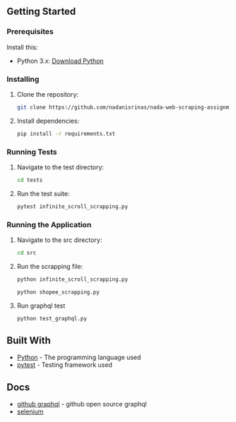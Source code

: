 ## Getting Started
  ### Prerequisites
  
  Install this:
  
  - Python 3.x: [Download Python](https://www.python.org/downloads/)
  
  ### Installing
  
  1. Clone the repository:
  
     ```sh
     git clone https://github.com/nadanisrinas/nada-web-scraping-assignment.git
     ```
  2. Install dependencies:
  
     ```sh
     pip install -r requirements.txt
     ```

### Running Tests

1. Navigate to the test directory:

   ```sh
   cd tests
   ```

2. Run the test suite:

   ```sh
   pytest infinite_scroll_scrapping.py
   ```

### Running the Application

1. Navigate to the src directory:

   ```sh
   cd src
   ```

2. Run the scrapping file:

   ```sh
   python infinite_scroll_scrapping.py
   ```
   ```sh
   python shopee_scrapping.py
   ```
3. Run graphql test
   ```sh
   python test_graphql.py
   ```

## Built With

- [Python](https://www.python.org/) - The programming language used
- [pytest](https://pytest.org/) - Testing framework used

## Docs 
- [github graphql](https://docs.github.com/en/graphql/guides/forming-calls-with-graphql) - github open source graphql
- [selenium](https://github.com/SeleniumHQ/selenium)
